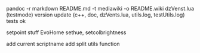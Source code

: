 pandoc -r markdown README.md -t mediawiki -o README.wiki
dzVenst.lua (testmode)
version update (c++, doc, dzVents.lua, utils.log, testUtils.log)
tests ok


setpoint stuff EvoHome
sethue, setcolbrightness



add current scriptname
add split utils function
